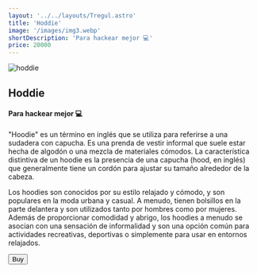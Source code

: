 ```yaml
---
layout: '../../layouts/Tregul.astro'
title: 'Hoddie'
image: '/images/img3.webp'
shortDescription: 'Para hackear mejor 💻'
price: 20000
---
```


<section class='flex gap-7 justify-center items-center flex-wrap text-white px-8% py-20'>
   <img class='rounded-xl' src="/images/img3.webp" alt="hoddie" />
   <div class='flex flex-col gap-4'>
   <h2 class='text-transparent bg-clip-text bg-gradient-to-br from-indigo-600 from-10% via-primary via-30% to-green-600 font-semibold'>Hoddie</h2>
   <h4>Para hackear mejor 💻</h4>
   <p class='max-w-md'>"Hoodie" es un término en inglés que se utiliza para referirse a una sudadera con capucha. Es una prenda de vestir informal que suele estar hecha de algodón o una mezcla de materiales cómodos. La característica distintiva de un hoodie es la presencia de una capucha (hood, en inglés) que generalmente tiene un cordón para ajustar su tamaño alrededor de la cabeza.</p>
   <p class='max-w-md'>Los hoodies son conocidos por su estilo relajado y cómodo, y son populares en la moda urbana y casual. A menudo, tienen bolsillos en la parte delantera y son utilizados tanto por hombres como por mujeres. Además de proporcionar comodidad y abrigo, los hoodies a menudo se asocian con una sensación de informalidad y son una opción común para actividades recreativas, deportivas o simplemente para usar en entornos relajados.</p>
   <button class='w-20 h-7 border-gray-50 border-2 rounded-md flex justify-center items-center hover:bg-blue-900 transition'>Buy</button>
   </div>
</section>
